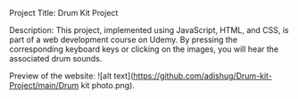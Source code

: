 Project Title: Drum Kit Project

Description: This project, implemented using JavaScript, HTML, and CSS, is part of a web development course on Udemy.
By pressing the corresponding keyboard keys or clicking on the images, you will hear the associated drum sounds.

Preview of the website:
![alt text](https://github.com/adishug/Drum-kit-Project/main/Drum kit photo.png).


